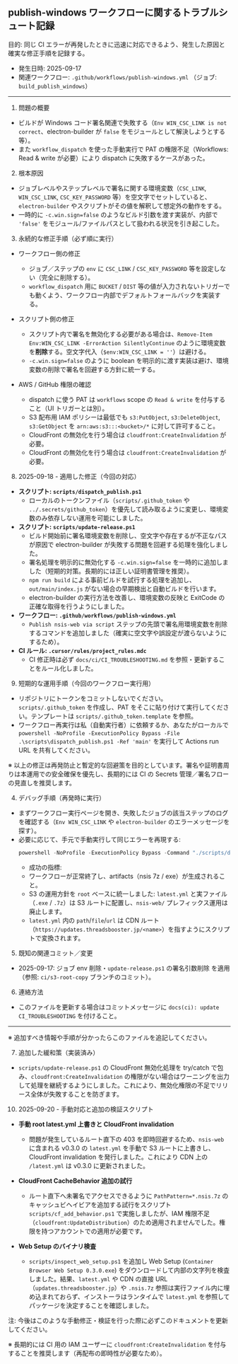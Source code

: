 ## publish-windows ワークフローに関するトラブルシュート記録

目的: 同じ CI エラーが再発したときに迅速に対応できるよう、発生した原因と確実な修正手順を記録する。

- 発生日時: 2025-09-17
- 関連ワークフロー: `.github/workflows/publish-windows.yml` （ジョブ: `build_publish_windows`）

---

1) 問題の概要
- ビルドが Windows コード署名関連で失敗する（`Env WIN_CSC_LINK is not correct`、electron-builder が `false` をモジュールとして解決しようとする等）。
- また `workflow_dispatch` を使った手動実行で PAT の権限不足（Workflows: Read & write が必要）により dispatch に失敗するケースがあった。

2) 根本原因
- ジョブレベルやステップレベルで署名に関する環境変数（`CSC_LINK`, `WIN_CSC_LINK`, `CSC_KEY_PASSWORD` 等）を空文字でセットしていると、`electron-builder` やスクリプトがその値を解釈して想定外の動作をする。
- 一時的に `-c.win.sign=false` のようなビルド引数を渡す実装が、内部で `'false'` をモジュール/ファイルパスとして扱われる状況を引き起こした。

3) 永続的な修正手順（必ず順に実行）

- ワークフロー側の修正
  - ジョブ／ステップの `env` に `CSC_LINK` / `CSC_KEY_PASSWORD` 等を設定しない（完全に削除する）。
  - `workflow_dispatch` 用に `BUCKET` / `DIST` 等の値が入力されないトリガーでも動くよう、ワークフロー内部でデフォルトフォールバックを実装する。

- スクリプト側の修正
  - スクリプト内で署名を無効化する必要がある場合は、`Remove-Item Env:WIN_CSC_LINK -ErrorAction SilentlyContinue` のように環境変数を**削除**する。空文字代入（`$env:WIN_CSC_LINK = ''`）は避ける。
  - `-c.win.sign=false` のように boolean を明示的に渡す実装は避け、環境変数の削除で署名を回避する方針に統一する。

- AWS / GitHub 権限の確認
  - dispatch に使う PAT は `workflows` scope の `Read & write` を付与すること（UI トリガーとは別）。
  - S3 配布用 IAM ポリシーは最低でも `s3:PutObject`, `s3:DeleteObject`, `s3:GetObject` を `arn:aws:s3:::<bucket>/*` に対して許可すること。
  - CloudFront の無効化を行う場合は `cloudfront:CreateInvalidation` が必要。
  - CloudFront の無効化を行う場合は `cloudfront:CreateInvalidation` が必要。

8) 2025-09-18 - 適用した修正（今回の対応）

- **スクリプト: `scripts/dispatch_publish.ps1`**
  - ローカルのトークンファイル（`scripts/.github_token` や `../.secrets/github_token`）を優先して読み取るように変更し、環境変数のみ依存しない運用を可能にしました。
- **スクリプト: `scripts/update-release.ps1`**
  - ビルド開始前に署名環境変数を削除し、空文字や存在するが不正なパスが原因で electron-builder が失敗する問題を回避する処理を強化しました。
  - 署名処理を明示的に無効化する `-c.win.sign=false` を一時的に追加しました（短期的対策。長期的には正しい証明書管理を推奨）。
  - `npm run build` による事前ビルドを試行する処理を追加し、`out/main/index.js` がない場合の早期検出と自動ビルドを行います。
  - electron-builder の実行方法を改善し、環境変数の反映と ExitCode の正確な取得を行うようにしました。
- **ワークフロー: `.github/workflows/publish-windows.yml`**
  - `Publish nsis-web via script` ステップの先頭で署名用環境変数を削除するコマンドを追加しました（確実に空文字や誤設定が渡らないようにするため）。
- **CI ルール: `.cursor/rules/project_rules.mdc`**
  - CI 修正時は必ず `docs/ci/CI_TROUBLESHOOTING.md` を参照・更新することをルール化しました。

9) 短期的な運用手順（今回のワークフロー実行用）

- リポジトリにトークンをコミットしないでください。`scripts/.github_token` を作成し、PAT をそこに貼り付けて実行してください。テンプレートは `scripts/.github_token.template` を参照。
- ワークフロー再実行は私（自動実行者）に依頼するか、あなたがローカルで `powershell -NoProfile -ExecutionPolicy Bypass -File .\scripts\dispatch_publish.ps1 -Ref 'main'` を実行して Actions run URL を共有してください。

※ 以上の修正は再発防止と暫定的な回避策を目的としています。署名や証明書周りは本運用での安全確保を優先し、長期的には CI の Secrets 管理／署名フローの見直しを推奨します。

4) デバッグ手順（再発時に実行）

- まずワークフロー実行ページを開き、失敗したジョブの該当ステップのログを確認する（`Env WIN_CSC_LINK` や `electron-builder` のエラーメッセージを探す）。
- 必要に応じて、手元で手動実行して同じエラーを再現する:
  ```powershell
  powershell -NoProfile -ExecutionPolicy Bypass -Command "./scripts/dispatch_publish.ps1 -Token '<PAT>' -Ref 'ci/s3-root-copy'"
  ```
  - 成功の指標:
  - ワークフローが正常終了し、artifacts（nsis 7z / exe）が生成されること。
  - S3 の運用方針を `root` ベースに統一しました: `latest.yml` と実ファイル（`.exe` / `.7z`）は S3 ルートに配置し、`nsis-web/` プレフィックス運用は廃止します。
  - `latest.yml` 内の `path`/`file`/`url` は CDN ルート（`https://updates.threadsbooster.jp/<name>`）を指すようにスクリプトで変換されます。

5) 既知の関連コミット／変更
- 2025-09-17: ジョブ env 削除・`update-release.ps1` の署名引数削除 を適用（参照: `ci/s3-root-copy` ブランチのコミット）。

6) 連絡方法
- このファイルを更新する場合はコミットメッセージに `docs(ci): update CI_TROUBLESHOOTING` を付けること。

---

※ 追加すべき情報や手順が分かったらこのファイルを追記してください。

7) 追加した緩和策（実装済み）
- `scripts/update-release.ps1` の CloudFront 無効化処理を try/catch で包み、`cloudfront:CreateInvalidation` の権限がない場合はワーニングを出力して処理を継続するようにしました。これにより、無効化権限の不足でリリース全体が失敗することを防ぎます。

10) 2025-09-20 - 手動対応と追加の検証スクリプト

- **手動 root latest.yml 上書きと CloudFront invalidation**
  - 問題が発生しているルート直下の 403 を即時回避するため、`nsis-web` に含まれる v0.3.0 の `latest.yml` を手動で S3 ルートに上書きし、CloudFront invalidation を発行しました。これにより CDN 上の `/latest.yml` は v0.3.0 に更新されました。

- **CloudFront CacheBehavior 追加の試行**
  - ルート直下へ未署名でアクセスできるように `PathPattern=*.nsis.7z` のキャッシュビヘイビアを追加する試行をスクリプト `scripts/cf_add_behavior.ps1` で実施しましたが、IAM 権限不足（`cloudfront:UpdateDistribution`）のため適用されませんでした。権限を持つアカウントでの適用が必要です。

- **Web Setup のバイナリ検査**
  - `scripts/inspect_web_setup.ps1` を追加し Web Setup (`Container Browser Web Setup 0.3.0.exe`) をダウンロードして内部の文字列を検査しました。結果、`latest.yml` や CDN の直接 URL（`updates.threadsbooster.jp`）や `.nsis.7z` 参照は実行ファイル内に埋め込まれておらず、インストーラはランタイムで `latest.yml` を参照してパッケージを決定することを確認しました。

注: 今後はこのような手動修正・検証を行った際に必ずこのドキュメントを更新してください。

※ 長期的には CI 用の IAM ユーザーに `cloudfront:CreateInvalidation` を付与することを推奨します（再配布の即時性が必要なため）。


